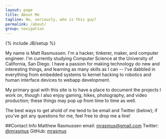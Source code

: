 ```yaml
---
layout: page
title: About Me
tagline: No, seriously, who is this guy?
permalink: /about/
group: navigation
---
```

{% include JB/setup %}

My name is Matt Rasmussen. I'm a hacker, tinkerer, maker, and computer engineer. I'm currently studying Computer Science at the University of California, San Diego. I have a passion for making technology do new and interesting things, and learning as many skills as I can -- I've dabbled in everything from embedded systems to kernel hacking to robotics and human interface devices to webapp development. 

My primary goal with this site is to have a place to document the projects I work on, though I also enjoy gaming, hikes, photography, and video production; these things may pop up from time to time as well.

The best ways to get ahold of me tend to be email and Twitter (below); if you've got any questions for me, feel free to drop me a line!

##Contact Info
    Matthew Rasmussen
	email: <a href="mailto:mrasmus@gmail.com">mrasmus@gmail.com</a>
	Twitter: <a href="http://twitter.com/mrasmus">@mrasmus</a>
	GitHub: <a href="https://github.com/mrasmus">mrasmus</a>

